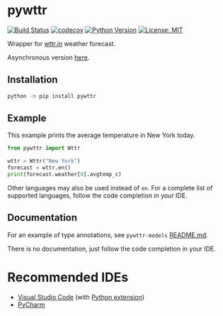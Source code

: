 # pywttr

[![Build Status](https://github.com/monosans/pywttr/workflows/test/badge.svg?branch=main&event=push)](https://github.com/monosans/pywttr/actions?query=workflow%3Atest)
[![codecov](https://codecov.io/gh/monosans/pywttr/branch/main/graph/badge.svg)](https://codecov.io/gh/monosans/pywttr)
[![Python Version](https://img.shields.io/pypi/pyversions/pywttr.svg)](https://pypi.org/project/pywttr/)
[![License: MIT](https://img.shields.io/badge/License-MIT-yellow.svg)](https://github.com/monosans/pywttr/blob/main/LICENSE)

Wrapper for [wttr.in](https://wttr.in) weather forecast.

Asynchronous version [here](https://github.com/monosans/aiopywttr).

## Installation

```bash
python -m pip install pywttr
```

## Example

This example prints the average temperature in New York today.

```python
from pywttr import Wttr

wttr = Wttr("New York")
forecast = wttr.en()
print(forecast.weather[0].avgtemp_c)
```

Other languages may also be used instead of `en`. For a complete list of supported languages, follow the code completion in your IDE.

## Documentation

For an example of type annotations, see `pywttr-models` [README.md](https://github.com/monosans/pywttr-models#usage-for-type-annotation).

There is no documentation, just follow the code completion in your IDE.

# Recommended IDEs

- [Visual Studio Code](https://code.visualstudio.com) (with [Python extension](https://marketplace.visualstudio.com/items?itemName=ms-python.python))
- [PyCharm](https://jetbrains.com/pycharm)
